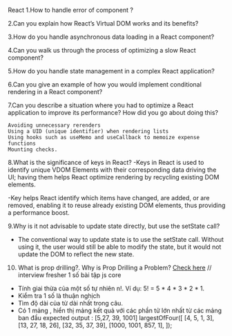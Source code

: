 React 
1.How to handle error of component ?

2.Can you explain how React’s Virtual DOM works and its benefits?

3.How do you handle asynchronous data loading in a React component?

4.Can you walk us through the process of optimizing a slow React component?

5.How do you handle state management in a complex React application?

6.Can you give an example of how you would implement conditional rendering in a React component?

7.Can you describe a situation where you had to optimize a React application to improve its performance? How did you go about doing this?

	Avoiding unnecessary rerenders
	Using a UID (unique identifier) when rendering lists
	Using hooks such as useMemo and useCallback to memoize expense functions
	Mounting checks.
	
8.What is the significance of keys in React?
 -Keys in React is used to identify unique VDOM Elements with their corresponding data driving the UI; having them helps React optimize rendering by recycling existing DOM elements.

 -Key helps React identify which items have changed, are added, or are removed, enabling it to reuse already existing DOM elements, thus providing a performance boost.

9.Why is it not advisable to update state directly, but use the setState call?
- The conventional way to update state is to use the setState call. Without using it, the user would still be able to modify the state, but it would not update the DOM to reflect the new state.
10. What is prop drilling?. Why is Prop Drilling a Problem?
[Check here](https://medium.com/javascript-in-plain-english/how-to-avoid-prop-drilling-in-react-using-component-composition-c42adfcdde1b)
// interview fresher
1 số bài tập js core
- Tính giai thừa của một số tự nhiên n!. Ví dụ: 5! = 5 * 4 * 3 * 2 * 1.
- Kiểm tra 1 số là thuận nghịch 
- Tìm độ dài của từ dài nhất trong câu.
- Có 1 mảng , hiển thị mảng kết quả với các phần tử lớn nhất từ các mảng ban đầu
expected output : [5,27, 39, 1001]
largestOfFour([
  [4, 5, 1, 3],
  [13, 27, 18, 26],
  [32, 35, 37, 39],
  [1000, 1001, 857, 1],
]);
